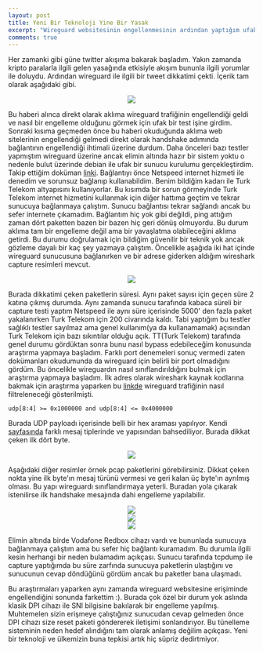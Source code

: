 ```yaml
---
layout: post
title: Yeni Bir Teknoloji Yine Bir Yasak
excerpt: "Wireguard websitesinin engellenmesinin ardından yaptığım ufak bir araştırma"
comments: true
---
```

Her zamanki gibi güne twitter akışıma bakarak başladım. Yakın zamanda kripto paralarla ilgili gelen yasağında etkisiyle akışım bununla ilgili yorumlar ile doluydu. Ardından wireguard ile ilgili bir tweet dikkatimi çekti. İçerik tam olarak aşağıdaki gibi.  

<div class="mb mt images-sizing" style="text-align:center"><img src="/img/wireguard_block/tweet_1.png" /></div>  

Bu haberi alınca direkt olarak aklıma wireguard trafiğinin engellendiği geldi ve nasıl bir engelleme olduğunu görmek için ufak bir test işine girdim. Sonraki kısıma geçmeden önce bu haberi okuduğunda aklıma web sitelerinin engellendiği gelmedi direkt olarak handshake adımında bağlantının engellendiği ihtimali üzerine durdum. Daha önceleri bazı testler yapmıştım wireguard üzerine ancak elimin altında hazır bir sistem yoktu o nedenle bulut üzerinde debian ile ufak bir sunucu kurulumu gerçekleştirdim. Takip ettiğim doküman [linki](https://linuxize.com/post/how-to-set-up-wireguard-vpn-on-debian-10/). Bağlantıyı önce Netspeed internet hizmeti ile denedim ve sorunsuz bağlanıp kullanabildim. Benim bildiğim kadarı ile Turk Telekom altyapısını kullanıyorlar. Bu kısımda bir sorun görmeyinde Turk Telekom internet hizmetini kullanmak için diğer hattıma geçtim ve tekrar sunucuya bağlanmaya çalıştım. Sunucu bağlantısı tekrar sağlandı ancak bu sefer internete çıkamadım. Bağlantım hiç yok gibi değildi, ping attığım zaman dört paketten bazen bir bazen hiç geri dönüş olmuyordu. Bu durum aklıma tam bir engelleme değil ama bir yavaşlatma olabileceğini aklıma getirdi. Bu durumu doğrulamak için bildiğim güvenilir bir teknik yok ancak gözleme dayalı bir kaç şey yazmaya çalıştım. Öncelikle aşağıda iki hat içinde wireguard sunucusuna bağlanırken ve bir adrese giderken aldığım wireshark capture resimleri mevcut.  

<div class="mb mt images-sizing" style="text-align:center"><img src="/img/wireguard_block/pcap_1.png" /></div>  

Burada dikkatimi çeken paketlerin süresi. Aynı paket sayısı için geçen süre 2 katına çıkmış durumda. Aynı zamanda sunucu tarafında kabaca süreli bir capture testi yaptım Netspeed ile aynı süre içerisinde 5000' den fazla paket yakalanırken Turk Telekom için 200 civarında kaldı. Tabi yaptığım bu testler sağlıklı testler sayılmaz ama genel kullanım(ya da kullanamamak) açısından Turk Telekom için bazı sıkıntılar olduğu açık. TT(Turk Telekom) tarafında genel durumu gördüktan sonra bunu nasıl bypass edebileceğim konusunda araştırma yapmaya başladım. Farklı port denemeleri sonuç vermedi zaten dokümanları okudumunda da wireguard için belirli bir port olmadığını gördüm. Bu öncelikle wireguardın nasıl sınıflandırıldığını bulmak için araştırma yapmaya başladım. İlk adres olarak wireshark kaynak kodlarına bakmak için araştırma yaparken bu [linkde](https://wiki.wireshark.org/WireGuard) wireguard trafiğinin nasıl filtreleneceği gösterilmişti.  

```base
udp[8:4] >= 0x1000000 and udp[8:4] <= 0x4000000
```
Burada UDP payloadı içerisinde belli bir hex araması yapılıyor. Kendi [sayfasında](https://www.wireguard.com/protocol/) farklı mesaj tiplerinde ve yapısından bahsediliyor. Burada dikkat çeken ilk dört byte.  

<div class="mb mt images-sizing" style="text-align:center"><img src="/img/wireguard_block/wireguard_struc_1.png" /></div>  

Aşağıdaki diğer resimler örnek pcap paketlerini görebilirsiniz. Dikkat çeken nokta yine ilk byte'ın mesaj türünü vermesi ve geri kalan üç byte'ın ayrılmış olması. Bu yapı wireguardı sınıflandırmaya yeterli. Buradan yola çıkarak istenilirse ilk handshake mesajında dahi engelleme yapılabilir.  

<div class="mb mt images-sizing" style="text-align:center"><img src="/img/wireguard_block/wireguard_struc_2.png" /></div>
<div class="mb mt images-sizing" style="text-align:center"><img src="/img/wireguard_block/wireguard_struc_3.png" /></div>
<div class="mb mt images-sizing" style="text-align:center"><img src="/img/wireguard_block/wireguard_struc_4.png" /></div>  

Elimin altında birde Vodafone Redbox cihazı vardı ve bununlada sunucuya bağlanmaya çalıştım ama bu sefer hiç bağlantı kuramadım. Bu durumla ilgili kesin herhangi bir neden bulamadım açıkçası. Sunucu tarafında tcpdump ile capture yaptığımda bu süre zarfında sunucuya paketlerin ulaştığını ve sunucunun cevap döndüğünü gördüm ancak bu paketler bana ulaşmadı.  

Bu araştırmaları yaparken aynı zamanda wireguard websitesine erişiminde engellendiğini sonunda farkettim :). Burada çok özel bir durum yok aslında klasik DPI cihazı ile SNI bilgisine bakılarak bir engelleme yapılmış. Muhtemelen sizin erişmeye çalıştığınız sunucudan cevap gelmeden önce DPI cihazı size reset paketi göndererek iletişimi sonlandırıyor. Bu tünelleme sisteminin neden hedef alındığını tam olarak anlamış değilim açıkçası. Yeni bir teknoloji ve ülkemizin buna tepkisi artık hiç süpriz dedirtmiyor.
